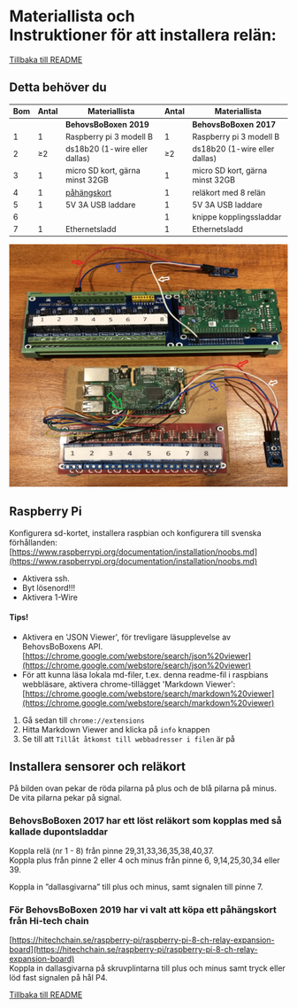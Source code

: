 # Materiallista och<br>Instruktioner för att installera relän:

[Tillbaka till README](../README.md#behovsboboxen)  

## Detta behöver du


| Bom | Antal    | Materiallista                       | Antal    | Materiallista                     |
|---- | -------- | ----------------------------------- | ---------|---------------------------------- |
|     |          | **BehovsBoBoxen 2019**              |          | **BehovsBoBoxen 2017**            |
| 1   | 1        | Raspberry pi 3 modell B             | 1        | Raspberry pi 3 modell B           |
| 2   | &#8805;2 | ds18b20 (1-wire eller dallas)       | &#8805;2 | ds18b20 (1-wire eller dallas)     |
| 3   | 1        | micro SD kort, gärna minst 32GB     | 1        | micro SD kort, gärna minst 32GB   |
| 4   | 1        | [påhängskort](#installera-sensorer) | 1        | reläkort med 8 relän              |
| 5   | 1        | 5V 3A USB laddare                   | 1        | 5V 3A USB laddare                 |
| 6   |          |                                     | 1        | knippe kopplingssladdar           |
| 7   | 1        | Ethernetsladd                       | 1        | Ethernetsladd                     |

![raspberry pi x 2](raspar.jpg)

## Raspberry Pi

Konfigurera sd-kortet, installera raspbian och konfigurera till svenska förhållanden:  
[https://www.raspberrypi.org/documentation/installation/noobs.md](https://www.raspberrypi.org/documentation/installation/noobs.md)  
* Aktivera ssh.  
* Byt lösenord!!!  
* Aktivera 1-Wire  

#### Tips!
* Aktivera en 'JSON Viewer', för trevligare läsupplevelse av BehovsBoBoxens API.  
[https://chrome.google.com/webstore/search/json%20viewer](https://chrome.google.com/webstore/search/json%20viewer)  
* För att kunna läsa lokala md-filer, t.ex. denna readme-fil i raspbians webbläsare, aktivera chrome-tillägget 'Markdown Viewer':
[https://chrome.google.com/webstore/search/markdown%20viewer](https://chrome.google.com/webstore/search/markdown%20viewer)  
1. Gå sedan till `chrome://extensions`
2. Hitta Markdown Viewer and klicka på `info` knappen
3. Se till att `Tillåt åtkomst till webbadresser i filen` är på  


## Installera sensorer och reläkort

På bilden ovan pekar de röda pilarna på plus och de blå pilarna på minus. De vita pilarna pekar på signal.

### BehovsBoBoxen 2017 har ett löst reläkort som kopplas med så kallade dupontsladdar  
Koppla relä (nr 1 - 8) från pinne 29,31,33,36,35,38,40,37.  
Koppla plus från pinne 2 eller 4 och minus från pinne 6, 9,14,25,30,34 eller 39.  

Koppla in ”dallasgivarna” till plus och minus, samt signalen till pinne 7.  

### För BehovsBoBoxen 2019 har vi valt att köpa ett påhängskort från Hi-tech chain  
[https://hitechchain.se/raspberry-pi/raspberry-pi-8-ch-relay-expansion-board](https://hitechchain.se/raspberry-pi/raspberry-pi-8-ch-relay-expansion-board)  
Koppla in dallasgivarna på skruvplintarna till plus och minus samt tryck eller löd fast signalen på hål P4.  


[Tillbaka till README](../README.md#behovsboboxen)  